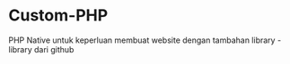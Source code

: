 # Custom-PHP
PHP Native untuk keperluan membuat website dengan tambahan library - library dari github
